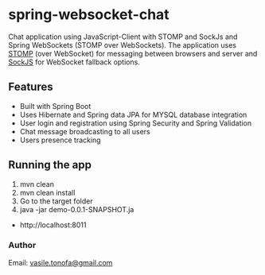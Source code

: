 spring-websocket-chat
=====================
Chat application using JavaScript-Client with STOMP and SockJs and Spring WebSockets (STOMP over WebSockets). 
The application uses [STOMP](http://stomp.github.io/) (over WebSocket) for messaging between browsers and server and [SockJS](https://github.com/sockjs/sockjs-protocol) for WebSocket fallback options.

## Features
- Built with Spring Boot
- Uses Hibernate and Spring data JPA for MYSQL database integration
- User login and registration using Spring Security and Spring Validation
- Chat message broadcasting to all users 
- Users presence tracking 

## Running the app
1. mvn clean
2. mvn clean install
3. Go to the target folder
4. java -jar demo-0.0.1-SNAPSHOT.ja

- http://localhost:8011


### Author 
Email: vasile.tonofa@gmail.com 
